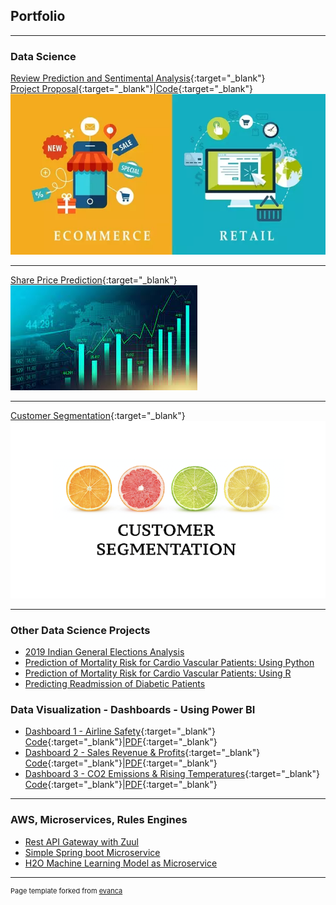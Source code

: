 ## Portfolio

---

### Data Science 

[Review Prediction and Sentimental Analysis](https://github.com/abhigyanmisra/dsc680/blob/master/Project1){:target="_blank"}
<br>
[Project Proposal](https://github.com/abhigyanmisra/dsc680/blob/master/Project1/Proposal%20-%20Review%20Prediction%20and%20Sentimental%20Analysis.docx){:target="_blank"}|[Code](https://github.com/abhigyanmisra/dsc680/blob/master/Project1/ReviewPredictionNSentimentalAnalysis.ipynb){:target="_blank"}
<br>
<img src="images/ecommerce-retail.png?width=200"/>

---
[Share Price Prediction](/pdf/sample_presentation.pdf){:target="_blank"}
<br>
<img src="images/stock-market.jpg?width=200"/>

---
[Customer Segmentation](http://example.com/){:target="_blank"}
<br>
<img src="images/customer-segmentation.png?width=200"/>

---
### Other Data Science Projects

- [2019 Indian General Elections Analysis](https://github.com/abhigyanmisra/dsc540/blob/master/finalproject/FinalProject.ipynb)
- [Prediction of Mortality Risk for Cardio Vascular Patients: Using Python](https://github.com/abhigyanmisra/dsc530/blob/master/Final/DSC530_FinalProject_AbhigyanMisra.ipynb)
- [Prediction of Mortality Risk for Cardio Vascular Patients: Using R](https://github.com/abhigyanmisra/dsc520/blob/master/completed/FinalDataSet3/Final_DS3_MisraAbhigyan.html)
- [Predicting Readmission of Diabetic Patients](https://github.com/abhigyanmisra/dsc630/blob/master/FinalProject/Milestone3-PreliminaryAnalysis.ipynb)

### Data Visualization - Dashboards - Using Power BI
- [Dashboard 1 - Airline Safety](https://github.com/abhigyanmisra/dsc680/blob/master/Dashboards/Airline){:target="_blank"}
  <br>[Code](https://github.com/abhigyanmisra/dsc680/blob/master/Dashboards/Airline/DSC640ProjectDashboard.pbix){:target="_blank"}|[PDF](https://github.com/abhigyanmisra/dsc680/blob/master/Dashboards/Airline/DSC640ProjectDashboard.pdf){:target="_blank"}
- [Dashboard 2 - Sales Revenue & Profits](https://github.com/abhigyanmisra/dsc680/blob/master/Dashboards/SalesNRevenue){:target="_blank"}
  <br>[Code](https://github.com/abhigyanmisra/dsc680/blob/master/Dashboards/SalesNRevenue/Milestone1-Dashboard-Repeat.pbix){:target="_blank"}|[PDF](https://github.com/abhigyanmisra/dsc680/blob/master/Dashboards/SalesNRevenue/Milestone1-Dashboard-Repeat.pdf){:target="_blank"}
- [Dashboard 3 - CO2 Emissions & Rising Temperatures](https://github.com/abhigyanmisra/dsc680/blob/master/Dashboards/Environment){:target="_blank"}
  <br>[Code](https://github.com/abhigyanmisra/dsc680/blob/master/Dashboards/Environment/Milestone1-Environment-Dashboard.pbix){:target="_blank"}|[PDF](https://github.com/abhigyanmisra/dsc680/blob/master/Dashboards/Environment/Milestone1-Environment-Dashboard.pdf){:target="_blank"}

---

### AWS, Microservices, Rules Engines
- [Rest API Gateway with Zuul](http://example.com/)
- [Simple Spring boot Microservice](http://example.com/)
- [H2O Machine Learning Model as Microservice](http://example.com/)

---
<p style="font-size:11px">Page template forked from <a href="https://github.com/evanca/quick-portfolio">evanca</a></p>
<!-- Remove above link if you don't want to attibute -->
